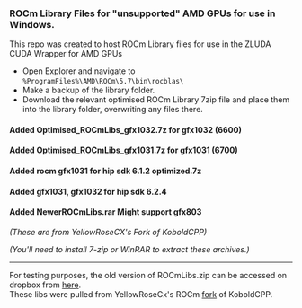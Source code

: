 ### ROCm Library Files for "unsupported" AMD GPUs for use in Windows.

This repo was created to host ROCm Library files for use in the ZLUDA CUDA Wrapper for AMD GPUs  

- Open Explorer and navigate to  `%ProgramFiles%\AMD\ROCm\5.7\bin\rocblas\`  
- Make a backup of the library folder.  
- Download the relevant optimised ROCm Library 7zip file and place them into the library folder, overwriting any files there.  

#### Added Optimised_ROCmLibs_gfx1032.7z for gfx1032 (6600)
#### Added Optimised_ROCmLibs_gfx1031.7z for gfx1031 (6700)
#### Added rocm gfx1031 for hip sdk 6.1.2 optimized.7z
#### Added gfx1031, gfx1032 for hip sdk 6.2.4
#### Added NewerROCmLibs.rar Might support gfx803
   _(These are from YellowRoseCX's Fork of KoboldCPP)_

_(You'll need to install 7-zip or WinRAR to extract these archives.)_

---

For testing purposes, the old version of ROCmLibs.zip can be accessed on dropbox from [here](https://www.dropbox.com/scl/fi/qx0ritf10zqof3rlw3rfh/ROCmLibs.zip?rlkey=t8kmkbhm7muk6a26kxoexw0mb&st=kthr8d9f&dl=0).  
These libs were pulled from YellowRoseCx's ROCm [fork](https://github.com/YellowRoseCx/koboldcpp-rocm) of KoboldCPP.
